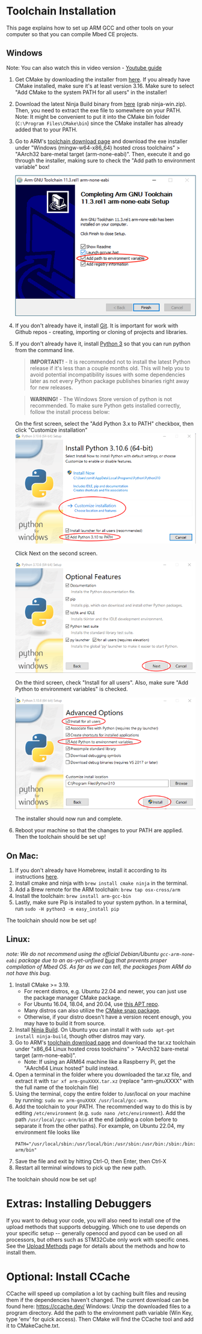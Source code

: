 # Toolchain Installation

This page explains how to set up ARM GCC and other tools on your computer so that you can compile Mbed CE projects.

## Windows

Note: You can also watch this in video version - [Youtube guide](https://youtu.be/ubf6ODHOHEs)

1. Get CMake by downloading the installer from [here](https://cmake.org/download/). If you already have CMake installed, make sure it's at least version 3.16.  Make sure to select "Add CMake to the system PATH for all users" in the installer!
2. Download the latest Ninja Build binary from [here](https://github.com/ninja-build/ninja/releases) (grab ninja-win.zip).  Then, you need to extract the exe file to somewhere on your PATH.  Note: It might be convenient to put it into the CMake bin folder (`C:\Program Files\CMake\bin`) since the CMake installer has already added that to your PATH.
3. Go to ARM's [toolchain download page](https://developer.arm.com/downloads/-/arm-gnu-toolchain-downloads) and download the exe installer under "Windows (mingw-w64-x86_64) hosted cross toolchains" &gt; "AArch32 bare-metal target (arm-none-eabi)".  Then, execute it and go through the installer, making sure to check the "Add path to environment variable" box!

    ![ARM toolchain installer](img/arm-toolchain-installer.png)

4. If you don't already have it, install [Git](https://git-scm.com/). It is important for work with Github repos - creating, importing or cloning of projects and libraries.

5. If you don't already have it, install [Python 3](https://www.python.org/downloads/) so that you can run python from the command line.  

    > **IMPORTANT!** - It is recommended not to install the latest Python release if it's less than a couple months old. This will help you to avoid potential incompatibility issues with some dependencies later as not every Python package publishes binaries right away for new releases.

    > **WARNING!** - The Windows Store version of python is not recommended.  To make sure Python gets installed correctly, follow the install process below:

     On the first screen, select the "Add Python 3.x to PATH" checkbox, then click "Customize installation"
     ![Python installer screen 1](img/windows-python-installer-screen1.png)

    Click Next on the second screen.

    ![Python installer screen 2](img/windows-python-installer-screen2.png)

    On the third screen, check "Install for all users".  Also, make sure "Add Python to environment variables" is checked.
  
    ![Python installer screen 3](img/windows-python-installer-screen3.png)
   
    The installer should now run and complete.  

6. Reboot your machine so that the changes to your PATH are applied. Then the toolchain should be set up!

## On Mac:
1. If you don't already have Homebrew, install it according to its instructions [here](https://brew.sh/).
2. Install cmake and ninja with `brew install cmake ninja` in the terminal.
3. Add a Brew remote for the ARM toolchain: `brew tap osx-cross/arm`
4. Install the toolchain: `brew install arm-gcc-bin`
5. Lastly, make sure Pip is installed to your system python.  In a terminal, run `sudo -H python3 -m easy_install pip` 

The toolchain should now be set up!

## Linux:
_note: We do not recommend using the official Debian/Ubuntu `gcc-arm-none-eabi` package due to an as-yet-unfixed [bug](https://bugs.debian.org/cgi-bin/bugreport.cgi?bug=953844) that prevents proper compilation of Mbed OS.  As far as we can tell, the packages from ARM do not have this bug._

1. Install CMake >= 3.19. 
    - For recent distros, e.g. Ubuntu 22.04 and newer, you can just use the package manager CMake package.
    - For Ubuntu 16.04, 18.04, and 20.04, use [this APT repo](https://apt.kitware.com/).
    - Many distros can also utilize the [CMake snap package](https://snapcraft.io/cmake). 
    - Otherwise, if your distro doesn't have a version recent enough, you may have to build it from source.
2. Install [Ninja Build](https://ninja-build.org/).  On Ubuntu you can install it with `sudo apt-get install ninja-build`, though other distros may vary.
3. Go to ARM's [toolchain download page](https://developer.arm.com/downloads/-/arm-gnu-toolchain-downloads) and download the tar.xz toolchain under "x86_64 Linux hosted cross toolchains" &gt; "AArch32 bare-metal target (arm-none-eabi)".
    - Note: If using an ARM64 machine like a Raspberry Pi, get the "AArch64 Linux hosted" build instead.
4. Open a terminal in the folder where you downloaded the tar.xz file, and extract it with `tar xf arm-gnuXXXX.tar.xz` (replace "arm-gnuXXXX" with the full name of the toolchain file)
5. Using the terminal, copy the entire folder to /usr/local on your machine by running: `sudo mv arm-gnuXXXX /usr/local/gcc-arm`.
6. Add the toolchain to your PATH.  The recommended way to do this is by editing `/etc/environment` (e.g. `sudo nano /etc/environment`).  Add the path `/usr/local/gcc-arm/bin` at the end (adding a colon before to separate it from the other paths).  For example, on Ubuntu 22.04, my environment file looks like
    ```shell
    PATH="/usr/local/sbin:/usr/local/bin:/usr/sbin:/usr/bin:/sbin:/bin:/usr/games:/usr/local/games:/snap/bin/:/usr/local/gcc-arm/bin"
    ```
7. Save the file and exit by hitting Ctrl-O, then Enter, then Ctrl-X
8. Restart all terminal windows to pick up the new path.

The toolchain should now be set up!

# Extras: Installing Debuggers
If you want to debug your code, you will also need to install one of the upload methods that supports debugging.  Which one to use depends on your specific setup -- generally openocd and pyocd can be used on all processors, but others such as STM32Cube only work with specific ones.  See the [Upload Methods](../upload-methods.md) page for details about the methods and how to install them.

# Optional: Install CCache
CCache will speed up compilation a lot by caching built files and reusing them if the dependencies haven't changed. The current download can be found here: https://ccache.dev/
Windows: Unzip the downloaded files to a program directory. Add the path to the environment path variable (Win Key, type 'env' for quick access). Then CMake will find the CCache tool and add it to CMakeCache.txt.

